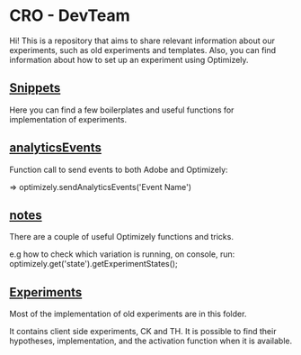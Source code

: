 # CRO - DevTeam

Hi! This is a repository that aims to share relevant information about our experiments, such as old experiments and templates. Also, you can find information about how to 
set up an experiment using Optimizely. 


## [Snippets](https://github.com/MichaelJESwain/CRO-devteam/tree/main/snippets)
Here you can find a few boilerplates and useful functions for implementation of experiments.

## [analyticsEvents](https://github.com/MichaelJESwain/CRO-devteam/tree/main/analyticsEvents)
Function call to send events to both Adobe and Optimizely:

=> optimizely.sendAnalyticsEvents('Event Name')

## [notes](https://github.com/MichaelJESwain/CRO-devteam/tree/main/notes)
There are a couple of useful Optimizely functions and tricks. 

e.g how to check which variation is running, on console, run: optimizely.get('state').getExperimentStates(); 

## [Experiments](https://github.com/MichaelJESwain/CRO-devteam/tree/main/experiments)
Most of the implementation of old experiments are in this folder. 

It contains client side experiments, CK and TH. It is possible to find their hypotheses, implementation, and the activation function when it is available.

